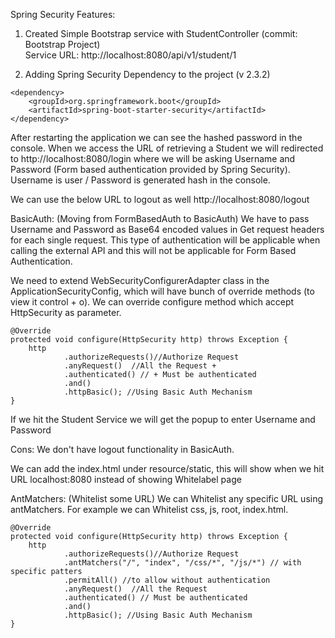 Spring Security Features:

1) Created Simple Bootstrap service with StudentController (commit: Bootstrap Project)  
Service URL: 
http://localhost:8080/api/v1/student/1

2) Adding Spring Security Dependency to the project (v 2.3.2)
```
<dependency>
	<groupId>org.springframework.boot</groupId>
	<artifactId>spring-boot-starter-security</artifactId>
</dependency>
```

After restarting the application we can see the hashed password in the console. When we access the URL of retrieving a Student 
we will redirected to http://localhost:8080/login where we will be asking Username and Password (Form based authentication provided by Spring Security).  
Username is user / Password is generated hash in the console.

We can use the below URL to logout as well http://localhost:8080/logout

BasicAuth: (Moving from FormBasedAuth to BasicAuth)
We have to pass Username and Password as Base64 encoded values in Get request headers for each single request. This type of authentication will be 
applicable when calling the external API and this will not be applicable for Form Based Authentication. 

We need to extend WebSecurityConfigurerAdapter class in the ApplicationSecurityConfig, which will have bunch of override methods (to view it control + o).
We can override configure method which accept HttpSecurity as parameter.  

```
@Override
protected void configure(HttpSecurity http) throws Exception {
	http
			.authorizeRequests()//Authorize Request
			.anyRequest()  //All the Request +
			.authenticated() // + Must be authenticated
			.and()
			.httpBasic(); //Using Basic Auth Mechanism
}
```
 
If we hit the Student Service we will get the popup to enter Username and Password

Cons: We don't have logout functionality in BasicAuth.

We can add the index.html under resource/static, this will show when we hit URL localhost:8080 instead of showing Whitelabel page

AntMatchers: (Whitelist some URL)
We can Whitelist any specific URL using antMatchers. For example we can Whitelist css, js, root, index.html.
```
@Override
protected void configure(HttpSecurity http) throws Exception {
	http
			.authorizeRequests()//Authorize Request
			.antMatchers("/", "index", "/css/*", "/js/*") // with specific patters
			.permitAll() //to allow without authentication
			.anyRequest()  //All the Request
			.authenticated() // Must be authenticated
			.and()
			.httpBasic(); //Using Basic Auth Mechanism
}
```
